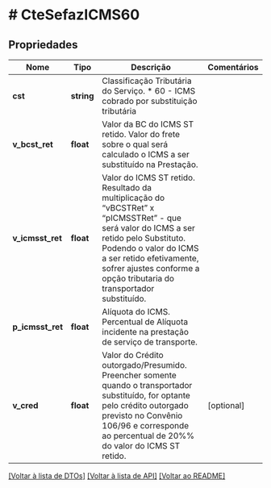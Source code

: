 # # CteSefazICMS60

## Propriedades

Nome | Tipo | Descrição | Comentários
------------ | ------------- | ------------- | -------------
**cst** | **string** | Classificação Tributária do Serviço.  * 60 - ICMS cobrado por substituição tributária |
**v_bcst_ret** | **float** | Valor da BC do ICMS ST retido.  Valor do frete sobre o qual será calculado o ICMS a ser substituído na Prestação. |
**v_icmsst_ret** | **float** | Valor do ICMS ST retido.  Resultado da multiplicação do “vBCSTRet” x “pICMSSTRet” - que será valor do ICMS a ser retido pelo Substituto. Podendo o valor do ICMS a ser retido efetivamente, sofrer ajustes conforme a opção tributaria do transportador substituído. |
**p_icmsst_ret** | **float** | Alíquota do ICMS.  Percentual de Alíquota incidente na prestação de serviço de transporte. |
**v_cred** | **float** | Valor do Crédito outorgado/Presumido.  Preencher somente quando o transportador substituído, for optante pelo crédito outorgado previsto no Convênio 106/96 e corresponde ao percentual de 20%% do valor do ICMS ST retido. | [optional]

[[Voltar à lista de DTOs]](../../README.md#models) [[Voltar à lista de API]](../../README.md#endpoints) [[Voltar ao README]](../../README.md)
